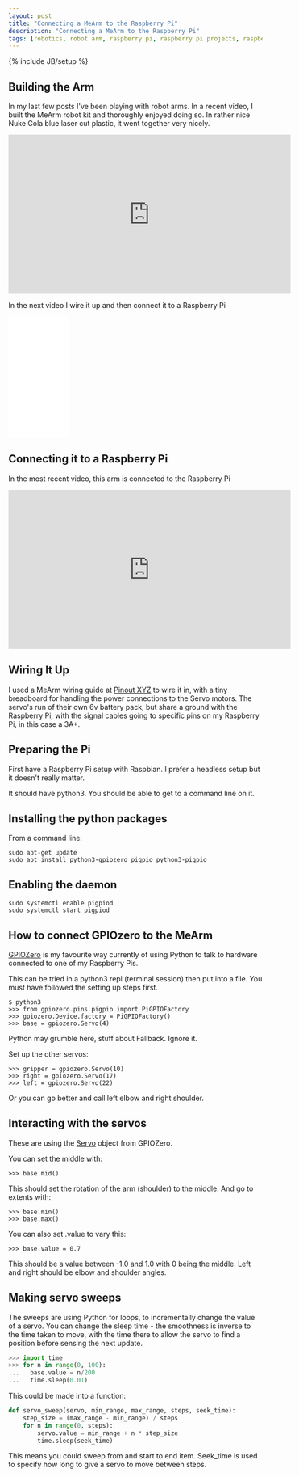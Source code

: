```yaml
---
layout: post
title: "Connecting a MeArm to the Raspberry Pi"
description: "Connecting a MeArm to the Raspberry Pi"
tags: [robotics, robot arm, raspberry pi, raspberry pi projects, raspberry pi 3 projects, mearm, Laser Cut robot arm, raspberry pi zero w projects]
---
```

{% include JB/setup %}

## Building the Arm

In my last few posts I've been playing with robot arms. In a recent video, I built the MeArm robot kit and thoroughly enjoyed doing so. In rather nice Nuke Cola blue laser cut plastic, it went together very nicely.

<div class="embed-responsive embed-responsive-16by9">
<iframe width="560" height="315" src="https://www.youtube.com/embed/OY8Aq9rou3k" frameborder="0" allow="accelerometer; autoplay; encrypted-media; gyroscope; picture-in-picture" allowfullscreen="true"></iframe>
</div>

In the next video I wire it up and then connect it to a Raspberry Pi

<iframe style="width:120px;height:240px;" marginwidth="0" marginheight="0" scrolling="no" frameborder="0" src="//ws-eu.amazon-adsystem.com/widgets/q?ServiceVersion=20070822&OneJS=1&Operation=GetAdHtml&MarketPlace=GB&source=ss&ref=as_ss_li_til&ad_type=product_link&tracking_id=orionrobots-21&language=en_GB&marketplace=amazon&region=GB&placement=B01680T1B4&asins=B01680T1B4&linkId=ac32535aaf16558ce7e44901d580f9b2&show_border=true&link_opens_in_new_window=true"></iframe>

## Connecting it to a Raspberry Pi

In the most recent video, this arm is connected to the Raspberry Pi

<div class="embed-responsive embed-responsive-16by9">
<iframe width="560" height="315" src="https://www.youtube.com/embed/_63Iw9JOUjQ" frameborder="0" allow="accelerometer; autoplay; encrypted-media; gyroscope; picture-in-picture" allowfullscreen="true"></iframe>
</div>

## Wiring It Up

I used a MeArm wiring guide at [Pinout XYZ](https://pinout.xyz/pinout/mearm_pi) to wire it in, with a tiny breadboard for handling the power connections to the Servo motors. The servo's run of their own 6v battery pack, but share a ground with the Raspberry Pi, with the signal cables going to specific pins on my Raspberry Pi, in this case a 3A+.

## Preparing the Pi

First have a Raspberry Pi setup with Raspbian. I prefer a headless setup but it doesn't really matter.

It should have python3. You should be able to get to a command line on it.

## Installing the python packages

From a command line:

    sudo apt-get update
    sudo apt install python3-gpiozero pigpio python3-pigpio

## Enabling the daemon

    sudo systemctl enable pigpiod
    sudo systemctl start pigpiod

## How to connect GPIOzero to the MeArm

[GPIOZero](https://gpiozero.readthedocs.io) is my favourite way currently of using Python to talk to hardware connected to one of my Raspberry Pis.

This can be tried in a python3 repl (terminal session) then put into a file.
You must have followed the setting up steps first.

    $ python3
    >>> from gpiozero.pins.pigpio import PiGPIOFactory
    >>> gpiozero.Device.factory = PiGPIOFactory()
    >>> base = gpiozero.Servo(4)

Python may grumble here, stuff about Fallback. Ignore it.

Set up the other servos:

    >>> gripper = gpiozero.Servo(10)
    >>> right = gpiozero.Servo(17)
    >>> left = gpiozero.Servo(22)

Or you can go better and call left elbow and right shoulder.

## Interacting with the servos

These are using the [Servo](https://gpiozero.readthedocs.io/en/stable/api_output.html#servo) object from GPIOZero.

You can set the middle with:

    >>> base.mid()

This should set the rotation of the arm (shoulder) to the middle.
And go to extents with:

    >>> base.min()
    >>> base.max()

You can also set .value to vary this:

    >>> base.value = 0.7

This should be a value between -1.0 and 1.0 with 0 being the middle.
Left and right should be elbow and shoulder angles.

## Making servo sweeps

The sweeps are using Python for loops, to incrementally change the value of a servo. You can change the sleep time - the smoothness is inverse to the time taken to move, with the time there to allow the servo to find a position before sensing the next update. 


```python
>>> import time
>>> for n in range(0, 100):
...   base.value = n/200
...   time.sleep(0.01)
```

This could be made into a function:

```python
def servo_sweep(servo, min_range, max_range, steps, seek_time):
    step_size = (max_range - min_range) / steps
    for n in range(0, steps):
        servo.value = min_range + n * step_size
        time.sleep(seek_time)
```

This means you could sweep from and start to end item. Seek_time is used to specify how long to give a servo to move between steps.

